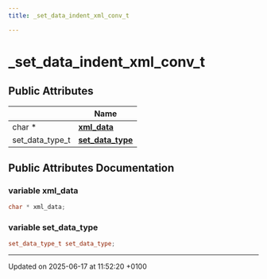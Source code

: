 ```yaml
---
title: _set_data_indent_xml_conv_t

---
```


# _set_data_indent_xml_conv_t





## Public Attributes

|                | Name           |
| -------------- | -------------- |
| char * | **[xml_data](struct__set__data__indent__xml__conv__t.md#variable-xml-data)**  |
| set_data_type_t | **[set_data_type](struct__set__data__indent__xml__conv__t.md#variable-set-data-type)**  |

## Public Attributes Documentation

### variable xml_data

```cpp
char * xml_data;
```


### variable set_data_type

```cpp
set_data_type_t set_data_type;
```


-------------------------------

Updated on 2025-06-17 at 11:52:20 +0100